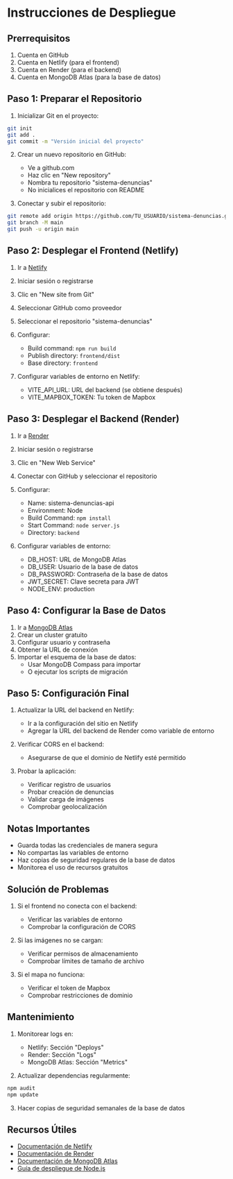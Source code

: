 # Instrucciones de Despliegue

## Prerrequisitos
1. Cuenta en GitHub
2. Cuenta en Netlify (para el frontend)
3. Cuenta en Render (para el backend)
4. Cuenta en MongoDB Atlas (para la base de datos)

## Paso 1: Preparar el Repositorio

1. Inicializar Git en el proyecto:
```bash
git init
git add .
git commit -m "Versión inicial del proyecto"
```

2. Crear un nuevo repositorio en GitHub:
   - Ve a github.com
   - Haz clic en "New repository"
   - Nombra tu repositorio "sistema-denuncias"
   - No inicialices el repositorio con README

3. Conectar y subir el repositorio:
```bash
git remote add origin https://github.com/TU_USUARIO/sistema-denuncias.git
git branch -M main
git push -u origin main
```

## Paso 2: Desplegar el Frontend (Netlify)

1. Ir a [Netlify](https://www.netlify.com/)
2. Iniciar sesión o registrarse
3. Clic en "New site from Git"
4. Seleccionar GitHub como proveedor
5. Seleccionar el repositorio "sistema-denuncias"
6. Configurar:
   - Build command: `npm run build`
   - Publish directory: `frontend/dist`
   - Base directory: `frontend`

7. Configurar variables de entorno en Netlify:
   - VITE_API_URL: URL del backend (se obtiene después)
   - VITE_MAPBOX_TOKEN: Tu token de Mapbox

## Paso 3: Desplegar el Backend (Render)

1. Ir a [Render](https://render.com/)
2. Iniciar sesión o registrarse
3. Clic en "New Web Service"
4. Conectar con GitHub y seleccionar el repositorio
5. Configurar:
   - Name: sistema-denuncias-api
   - Environment: Node
   - Build Command: `npm install`
   - Start Command: `node server.js`
   - Directory: `backend`

6. Configurar variables de entorno:
   - DB_HOST: URL de MongoDB Atlas
   - DB_USER: Usuario de la base de datos
   - DB_PASSWORD: Contraseña de la base de datos
   - JWT_SECRET: Clave secreta para JWT
   - NODE_ENV: production

## Paso 4: Configurar la Base de Datos

1. Ir a [MongoDB Atlas](https://www.mongodb.com/cloud/atlas)
2. Crear un cluster gratuito
3. Configurar usuario y contraseña
4. Obtener la URL de conexión
5. Importar el esquema de la base de datos:
   - Usar MongoDB Compass para importar
   - O ejecutar los scripts de migración

## Paso 5: Configuración Final

1. Actualizar la URL del backend en Netlify:
   - Ir a la configuración del sitio en Netlify
   - Agregar la URL del backend de Render como variable de entorno

2. Verificar CORS en el backend:
   - Asegurarse de que el dominio de Netlify esté permitido

3. Probar la aplicación:
   - Verificar registro de usuarios
   - Probar creación de denuncias
   - Validar carga de imágenes
   - Comprobar geolocalización

## Notas Importantes

- Guarda todas las credenciales de manera segura
- No compartas las variables de entorno
- Haz copias de seguridad regulares de la base de datos
- Monitorea el uso de recursos gratuitos

## Solución de Problemas

1. Si el frontend no conecta con el backend:
   - Verificar las variables de entorno
   - Comprobar la configuración de CORS

2. Si las imágenes no se cargan:
   - Verificar permisos de almacenamiento
   - Comprobar límites de tamaño de archivo

3. Si el mapa no funciona:
   - Verificar el token de Mapbox
   - Comprobar restricciones de dominio

## Mantenimiento

1. Monitorear logs en:
   - Netlify: Sección "Deploys"
   - Render: Sección "Logs"
   - MongoDB Atlas: Sección "Metrics"

2. Actualizar dependencias regularmente:
```bash
npm audit
npm update
```

3. Hacer copias de seguridad semanales de la base de datos

## Recursos Útiles

- [Documentación de Netlify](https://docs.netlify.com/)
- [Documentación de Render](https://render.com/docs)
- [Documentación de MongoDB Atlas](https://docs.atlas.mongodb.com/)
- [Guía de despliegue de Node.js](https://nodejs.org/en/docs/guides/nodejs-docker-webapp)
